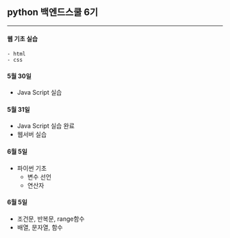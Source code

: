 ## python 백엔드스쿨 6기
<hr>

#### 웹 기초 실습 
    - html
    - css

#### 5월 30일
 - Java Script 실습

#### 5월 31일
 - Java Script 실습 완료
 - 웹서버 실습


#### 6월 5일
 - 파이썬 기초 
   - 변수 선언
   - 연산자

#### 6월 5일

 - 조건문, 반복문, range함수
 - 배열, 문자열, 함수